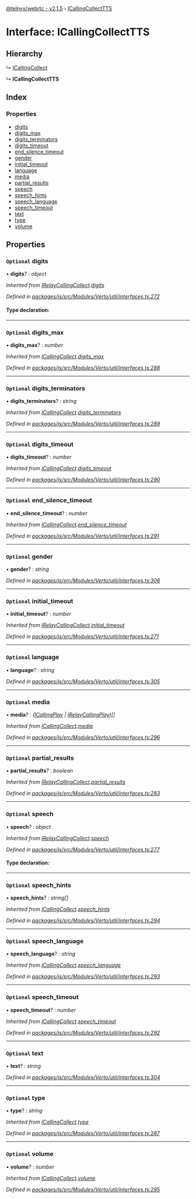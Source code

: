 [@telnyx/webrtc - v2.1.5](../README.md) › [ICallingCollectTTS](icallingcollecttts.md)

# Interface: ICallingCollectTTS

## Hierarchy

  ↳ [ICallingCollect](icallingcollect.md)

  ↳ **ICallingCollectTTS**

## Index

### Properties

* [digits](icallingcollecttts.md#optional-digits)
* [digits_max](icallingcollecttts.md#optional-digits_max)
* [digits_terminators](icallingcollecttts.md#optional-digits_terminators)
* [digits_timeout](icallingcollecttts.md#optional-digits_timeout)
* [end_silence_timeout](icallingcollecttts.md#optional-end_silence_timeout)
* [gender](icallingcollecttts.md#optional-gender)
* [initial_timeout](icallingcollecttts.md#optional-initial_timeout)
* [language](icallingcollecttts.md#optional-language)
* [media](icallingcollecttts.md#optional-media)
* [partial_results](icallingcollecttts.md#optional-partial_results)
* [speech](icallingcollecttts.md#optional-speech)
* [speech_hints](icallingcollecttts.md#optional-speech_hints)
* [speech_language](icallingcollecttts.md#optional-speech_language)
* [speech_timeout](icallingcollecttts.md#optional-speech_timeout)
* [text](icallingcollecttts.md#optional-text)
* [type](icallingcollecttts.md#optional-type)
* [volume](icallingcollecttts.md#optional-volume)

## Properties

### `Optional` digits

• **digits**? : *object*

*Inherited from [IRelayCallingCollect](irelaycallingcollect.md).[digits](irelaycallingcollect.md#optional-digits)*

*Defined in [packages/js/src/Modules/Verto/util/interfaces.ts:272](https://github.com/team-telnyx/webrtc/blob/4f15142/packages/js/src/Modules/Verto/util/interfaces.ts#L272)*

#### Type declaration:

___

### `Optional` digits_max

• **digits_max**? : *number*

*Inherited from [ICallingCollect](icallingcollect.md).[digits_max](icallingcollect.md#optional-digits_max)*

*Defined in [packages/js/src/Modules/Verto/util/interfaces.ts:288](https://github.com/team-telnyx/webrtc/blob/4f15142/packages/js/src/Modules/Verto/util/interfaces.ts#L288)*

___

### `Optional` digits_terminators

• **digits_terminators**? : *string*

*Inherited from [ICallingCollect](icallingcollect.md).[digits_terminators](icallingcollect.md#optional-digits_terminators)*

*Defined in [packages/js/src/Modules/Verto/util/interfaces.ts:289](https://github.com/team-telnyx/webrtc/blob/4f15142/packages/js/src/Modules/Verto/util/interfaces.ts#L289)*

___

### `Optional` digits_timeout

• **digits_timeout**? : *number*

*Inherited from [ICallingCollect](icallingcollect.md).[digits_timeout](icallingcollect.md#optional-digits_timeout)*

*Defined in [packages/js/src/Modules/Verto/util/interfaces.ts:290](https://github.com/team-telnyx/webrtc/blob/4f15142/packages/js/src/Modules/Verto/util/interfaces.ts#L290)*

___

### `Optional` end_silence_timeout

• **end_silence_timeout**? : *number*

*Inherited from [ICallingCollect](icallingcollect.md).[end_silence_timeout](icallingcollect.md#optional-end_silence_timeout)*

*Defined in [packages/js/src/Modules/Verto/util/interfaces.ts:291](https://github.com/team-telnyx/webrtc/blob/4f15142/packages/js/src/Modules/Verto/util/interfaces.ts#L291)*

___

### `Optional` gender

• **gender**? : *string*

*Defined in [packages/js/src/Modules/Verto/util/interfaces.ts:306](https://github.com/team-telnyx/webrtc/blob/4f15142/packages/js/src/Modules/Verto/util/interfaces.ts#L306)*

___

### `Optional` initial_timeout

• **initial_timeout**? : *number*

*Inherited from [IRelayCallingCollect](irelaycallingcollect.md).[initial_timeout](irelaycallingcollect.md#optional-initial_timeout)*

*Defined in [packages/js/src/Modules/Verto/util/interfaces.ts:271](https://github.com/team-telnyx/webrtc/blob/4f15142/packages/js/src/Modules/Verto/util/interfaces.ts#L271)*

___

### `Optional` language

• **language**? : *string*

*Defined in [packages/js/src/Modules/Verto/util/interfaces.ts:305](https://github.com/team-telnyx/webrtc/blob/4f15142/packages/js/src/Modules/Verto/util/interfaces.ts#L305)*

___

### `Optional` media

• **media**? : *([ICallingPlay](icallingplay.md) | [IRelayCallingPlay](irelaycallingplay.md))[]*

*Inherited from [ICallingCollect](icallingcollect.md).[media](icallingcollect.md#optional-media)*

*Defined in [packages/js/src/Modules/Verto/util/interfaces.ts:296](https://github.com/team-telnyx/webrtc/blob/4f15142/packages/js/src/Modules/Verto/util/interfaces.ts#L296)*

___

### `Optional` partial_results

• **partial_results**? : *boolean*

*Inherited from [IRelayCallingCollect](irelaycallingcollect.md).[partial_results](irelaycallingcollect.md#optional-partial_results)*

*Defined in [packages/js/src/Modules/Verto/util/interfaces.ts:283](https://github.com/team-telnyx/webrtc/blob/4f15142/packages/js/src/Modules/Verto/util/interfaces.ts#L283)*

___

### `Optional` speech

• **speech**? : *object*

*Inherited from [IRelayCallingCollect](irelaycallingcollect.md).[speech](irelaycallingcollect.md#optional-speech)*

*Defined in [packages/js/src/Modules/Verto/util/interfaces.ts:277](https://github.com/team-telnyx/webrtc/blob/4f15142/packages/js/src/Modules/Verto/util/interfaces.ts#L277)*

#### Type declaration:

___

### `Optional` speech_hints

• **speech_hints**? : *string[]*

*Inherited from [ICallingCollect](icallingcollect.md).[speech_hints](icallingcollect.md#optional-speech_hints)*

*Defined in [packages/js/src/Modules/Verto/util/interfaces.ts:294](https://github.com/team-telnyx/webrtc/blob/4f15142/packages/js/src/Modules/Verto/util/interfaces.ts#L294)*

___

### `Optional` speech_language

• **speech_language**? : *string*

*Inherited from [ICallingCollect](icallingcollect.md).[speech_language](icallingcollect.md#optional-speech_language)*

*Defined in [packages/js/src/Modules/Verto/util/interfaces.ts:293](https://github.com/team-telnyx/webrtc/blob/4f15142/packages/js/src/Modules/Verto/util/interfaces.ts#L293)*

___

### `Optional` speech_timeout

• **speech_timeout**? : *number*

*Inherited from [ICallingCollect](icallingcollect.md).[speech_timeout](icallingcollect.md#optional-speech_timeout)*

*Defined in [packages/js/src/Modules/Verto/util/interfaces.ts:292](https://github.com/team-telnyx/webrtc/blob/4f15142/packages/js/src/Modules/Verto/util/interfaces.ts#L292)*

___

### `Optional` text

• **text**? : *string*

*Defined in [packages/js/src/Modules/Verto/util/interfaces.ts:304](https://github.com/team-telnyx/webrtc/blob/4f15142/packages/js/src/Modules/Verto/util/interfaces.ts#L304)*

___

### `Optional` type

• **type**? : *string*

*Inherited from [ICallingCollect](icallingcollect.md).[type](icallingcollect.md#optional-type)*

*Defined in [packages/js/src/Modules/Verto/util/interfaces.ts:287](https://github.com/team-telnyx/webrtc/blob/4f15142/packages/js/src/Modules/Verto/util/interfaces.ts#L287)*

___

### `Optional` volume

• **volume**? : *number*

*Inherited from [ICallingCollect](icallingcollect.md).[volume](icallingcollect.md#optional-volume)*

*Defined in [packages/js/src/Modules/Verto/util/interfaces.ts:295](https://github.com/team-telnyx/webrtc/blob/4f15142/packages/js/src/Modules/Verto/util/interfaces.ts#L295)*

